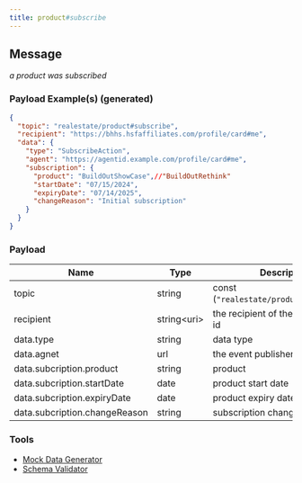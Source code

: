 ```yaml
---
title: product#subscribe
---
```

## Message

*a product was subscribed*

### Payload Example(s) (generated)

```json
{
  "topic": "realestate/product#subscribe",
  "recipient": "https://bhhs.hsfaffiliates.com/profile/card#me",
  "data": {
    "type": "SubscribeAction",
    "agent": "https://agentid.example.com/profile/card#me",
    "subscription": {
      "product": "BuildOutShowCase",//"BuildOutRethink"
      "startDate": "07/15/2024",
      "expiryDate": "07/14/2025",
      "changeReason": "Initial subscription"
    }
  }
}
```

### Payload

| Name | Type | Description |
|---|---|---|
| topic | string | const (`"realestate/product#subscribe"`)  |
| recipient |  string&lt;uri&gt;  |  the recipient of the event with this id|
| data.type | string | data type  |
| data.agnet| url    | the event publisher |
|  data.subcription.product  | string | product |
|  data.subcription.startDate | date | product start date |
|  data.subcription.expiryDate | date | product expiry date  |
|  data.subcription.changeReason | string | subscription change reason |

### Tools

* [Mock Data Generator](/tools/mock-data-generator)
* [Schema Validator](/tools/validate)
